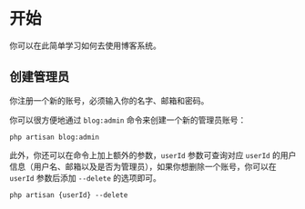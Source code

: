 # 开始

你可以在此简单学习如何去使用博客系统。

## 创建管理员

你注册一个新的账号，必须输入你的名字、邮箱和密码。

你可以很方便地通过 `blog:admin` 命令来创建一个新的管理员账号：

```shell
php artisan blog:admin
```

此外，你还可以在命令上加上额外的参数，`userId` 参数可查询对应 `userId` 的用户信息（用户名、邮箱以及是否为管理员），如果你想删除一个账号，你可以在 `userId` 参数后添加 `--delete` 的选项即可。 

```shell
php artisan {userId} --delete
```